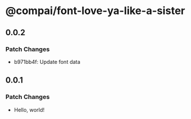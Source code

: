 # @compai/font-love-ya-like-a-sister

## 0.0.2

### Patch Changes

- b971bb4f: Update font data

## 0.0.1

### Patch Changes

- Hello, world!
